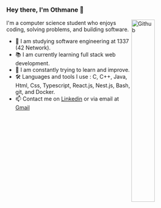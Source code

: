 ### Hey there, I'm Othmane 👋

<img width="35%" align="right" alt="Github" src="https://user-images.githubusercontent.com/48678280/88862734-4903af80-d201-11ea-968b-9c939d88a37c.gif" />

I'm a computer science student who enjoys coding, solving problems, and building software.

- 🔭 I am studying software engineering at 1337 (42 Network).
- 📚 I am currently learning  full stack web development.
- 🌱 I am constantly trying to learn and improve.
- 🛠️ Languages and tools I use : C, C++, Java, Html, Css, Typescript, React.js, Nest.js, Bash, git, and Docker.
- 📫 Contact me on [Linkedin](https://www.linkedin.com/in/othmane-essayegh) or via email at [Gmail](mailto:offissayegh001@gmail.com)
